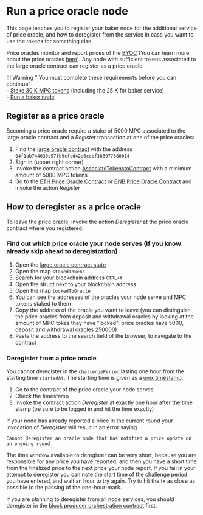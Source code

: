 # Run a price oracle node

This page teaches you to register your baker node for the additional service of price oracle, and how to deregister from
the service in case you want to use the tokens for something else.

Price oracles monitor and report prices of the [BYOC](../pbc-fundamentals/byoc/introduction-to-byoc.md) (You can learn more about the price oracles [here](../pbc-fundamentals/dictionary.md#price-oracle)). Any node with
sufficient tokens associated to the large oracle contract can register as a price oracle.

!!! Warning " You must complete these requirements before you can continue"    
    - [Stake 30 K MPC tokens](https://browser.partisiablockchain.com/node-operation) (including the 25 K for baker service)     
    - [Run a baker node](run-a-baker-node.md)    


## Register as a price oracle

Becoming a price oracle require a stake of 5000 MPC associated to the large oracle contract and a _Register_ transaction at one of the price oracles:

1. Find
   the [large oracle contract](https://browser.partisiablockchain.com/contracts/04f1ab744630e57fb9cfcd42e6ccbf386977680014/associateTokensToContract)
   with the address `04f1ab744630e57fb9cfcd42e6ccbf386977680014`
2. Sign in (upper right corner)
3. Invoke the contract action [AssociateTokenstoContract](https://browser.partisiablockchain.com/contracts/04f1ab744630e57fb9cfcd42e6ccbf386977680014/associateTokensToContract) with a minimum amount of 5000 MPC tokens
4. Go to
   the [ETH Price Oracle Contract](https://browser.partisiablockchain.com/contracts/0485010babcdb7aa56a0da57a840d81e2ea5f5705d/register)
   or [BNB Price Oracle Contract](https://browser.partisiablockchain.com/contracts/049abfc6e763e8115e886fd1f7811944f43b533c39/register)
   and invoke the action _Register_



## How to deregister as a price oracle

To leave the price oracle, invoke the action _Deregister_ at the price oracle contract where you registered.

### Find out which price oracle your node serves (If you know already skip ahead to [deregistration](#deregister-from-a-price-oracle))   

1. Open the [large oracle contract state](https://browser.partisiablockchain.com/contracts/04f1ab744630e57fb9cfcd42e6ccbf386977680014?tab=state)   
2. Open the map `stakedTokens`   
3. Search for your blockchain address `CTRL+f`   
4. Open the struct next to your blockchain address   
5. Open the map `lockedToOracle`   
6. You can see the addresses of the oracles your node serve and MPC tokens staked to them   
7. Copy the address of the oracle you want to leave (you can distinguish the price oracles from deposit and withdrawal oracles by looking at the amount of MPC tokes they have "locked", price oracles have 5000, deposit and withdrawal oracles 250000)
8. Paste the address to the search field of the browser, to navigate to the contract   

### Deregister from a price oracle   

You cannot deregister in the `challengePeriod` lasting one hour from the starting time `startedAt`. The starting time is given as a [unix timestamp](https://www.unixtimestamp.com/).

1. Go to the contract of the price oracle your node serves
2. Check the timestamp
3. Invoke the contract action _Deregister_ at exactly one hour after the time stamp (be sure to be logged in and hit the time exactly)

If your node has already reported a price in the current round your invocation of _Deregister_ will result in an error
saying 

```Cannot deregister an oracle node that has notified a price update on an ongoing round```


The time window available to deregister can be very short, because you are responsible for any price you have reported,
and then you have a short time from the finalized price to the next price your node report. If you fail in your attempt
to deregister you can note the start time of the challenge period you have entered, and wait an hour to try again. Try
to hit the tx as close as possible to the passing of the one-hour-mark.

If you are planning to deregister from all node services, you should deregister in
the [block producer orchestration contract](https://browser.partisiablockchain.com/contracts/04203b77743ad0ca831df9430a6be515195733ad91/removeBp)
first.
